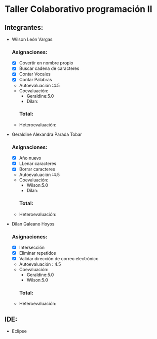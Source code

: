 # Taller Colaborativo programación II


## Integrantes:

- Wilson León Vargas
  ### Asignaciones:
  - [X]  Covertir en nombre propio
  - [X]  Buscar cadena de caracteres
  - [X]  Contar Vocales
  - [X]  Contar Palabras
  - Autoevaluación :4.5
  - Coevaluación:
    - Geraldine:5.0
    - Dilan:
    ### Total: 
  - Heteroevaluación:
  
- Geraldine Alexandra Parada Tobar
  ### Asignaciones:
  - [X]   Año nuevo
  - [X]   LLenar caracteres
  - [X]   Borrar caracteres
  - Autoevaluación :4.5
  - Coevaluación:
    - Wilson:5.0
    - Dilan: 
    ### Total: 
  - Heteroevaluación:

- Dilan Galeano Hoyos
  ### Asignaciones:
  - [X]  Intersección
  - [X]  Eliminar repetidos
  - [X]  Validar dirección de correo electrónico
  - Autoevaluación :  4.5
  - Coevaluación:
    - Geraldine:5.0
    - Wilson:5.0
    ### Total:
  - Heteroevaluación:
## IDE:
- Eclipse

